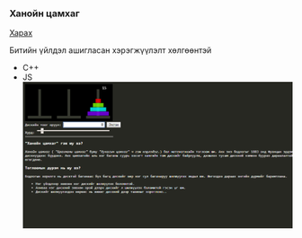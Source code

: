 ### Ханойн цамхаг
[Харах](https://tspuujee.github.io/TowerOfHanoiMongolia/)

Битийн үйлдэл ашигласан хэрэгжүүлэлт хөлгөөнтэй
- C++
- JS
![](https://raw.githubusercontent.com/TsPuujee/TowerOfHanoiMongolia/master/ss.PNG)

